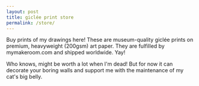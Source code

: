 ```yaml
---
layout: post
title: giclée print store
permalink: /store/
---
```



Buy prints of my drawings here! These are museum-quality giclée prints on premium, heavyweight (200gsm) art paper. They are fulfilled by mymakeroom.com and shipped worldwide. Yay! <br>

Who knows, might be worth a lot when I'm dead! But for now it can decorate your boring walls and support me with the maintenance of my cat's big belly.

<div id='collection-component-1673870187018'></div>
<script type="text/javascript">
/*<![CDATA[*/
(function () {
  var scriptURL = 'https://sdks.shopifycdn.com/buy-button/latest/buy-button-storefront.min.js';
  if (window.ShopifyBuy) {
    if (window.ShopifyBuy.UI) {
      ShopifyBuyInit();
    } else {
      loadScript();
    }
  } else {
    loadScript();
  }
  function loadScript() {
    var script = document.createElement('script');
    script.async = true;
    script.src = scriptURL;
    (document.getElementsByTagName('head')[0] || document.getElementsByTagName('body')[0]).appendChild(script);
    script.onload = ShopifyBuyInit;
  }
  function ShopifyBuyInit() {
    var client = ShopifyBuy.buildClient({
      domain: 'makeroomfifty.myshopify.com',
      storefrontAccessToken: 'efe53f60cdcaacadf90e3323637aba4f',
    });
    ShopifyBuy.UI.onReady(client).then(function (ui) {
      ui.createComponent('collection', {
        id: '277117861981',
        node: document.getElementById('collection-component-1673870187018'),
        moneyFormat: '%C2%A3%7B%7Bamount%7D%7D',
        options: {
  "product": {
    "styles": {
      "product": {
        "@media (min-width: 601px)": {
          "max-width": "calc(25% - 20px)",
          "margin-left": "20px",
          "margin-bottom": "50px",
          "width": "calc(25% - 20px)"
        }
      },
      "button": {
        ":hover": {
          "background-color": "#000000"
        },
        "background-color": "#000000",
        ":focus": {
          "background-color": "#000000"
        },
        "border-radius": "10px"
      }
    },
    "buttonDestination": "modal",
    "contents": {
      "button": false,
      "options": false
    },
    "width": "580px",
    "isButton": true,
    "text": {
      "button": "View Print"
    }
  },
  "productSet": {
    "styles": {
      "products": {
        "@media (min-width: 601px)": {
          "margin-left": "-20px"
        }
      }
    }
  },
  "modalProduct": {
    "contents": {
      "img": false,
      "imgWithCarousel": true,
      "button": false,
      "buttonWithQuantity": true
    },
    "styles": {
      "product": {
        "@media (min-width: 601px)": {
          "max-width": "100%",
          "margin-left": "0px",
          "margin-bottom": "0px"
        }
      },
      "button": {
        ":hover": {
          "background-color": "#000000"
        },
        "background-color": "#000000",
        ":focus": {
          "background-color": "#000000"
        },
        "border-radius": "10px"
      }
    },
    "text": {
      "button": "Add to cart"
    }
  },
  "option": {},
  "cart": {
    "styles": {
      "button": {
        ":hover": {
          "background-color": "#000000"
        },
        "background-color": "#000000",
        ":focus": {
          "background-color": "#000000"
        },
        "border-radius": "10px"
      }
    },
    "text": {
      "total": "Subtotal",
      "notice": "This order is fulfilled by MakeRoom by RoomFifty.\nShipping and discount codes are added at checkout.",
      "button": "Checkout"
    }
  },
  "toggle": {
    "styles": {
      "toggle": {
        "background-color": "#000000",
        ":hover": {
          "background-color": "#000000"
        },
        ":focus": {
          "background-color": "#000000"
        }
      }
    }
  }
},
      });
    });
  }
})();
/*]]>*/
</script>
